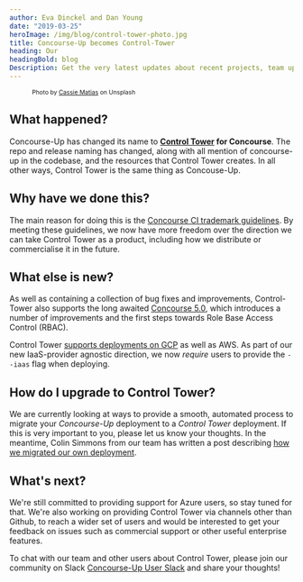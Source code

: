 ```yaml
---
author: Eva Dinckel and Dan Young
date: "2019-03-25"
heroImage: /img/blog/control-tower-photo.jpg
title: Concourse-Up becomes Control-Tower
heading: Our
headingBold: blog
Description: Get the very latest updates about recent projects, team updates, thoughts and industry news from our team of EngineerBetter experts.
---
```


<figure>
    <figcaption style="font-size: 8pt">
    Photo by <a href="https://unsplash.com/photos/Wc4WBReAMUw?utm_source=unsplash&utm_medium=referral&utm_content=creditCopyText">Cassie Matias</a> on Unsplash
    </figcaption>
</figure>

## What happened?

Concourse-Up has changed its name to **[Control Tower](https://github.com/EngineerBetter/control-tower) for Concourse**. The repo and release naming has changed, along with all mention of concourse-up in the codebase, and the resources that Control Tower creates. In all other ways, Control Tower is the same thing as Concouse-Up.


## Why have we done this?

The main reason for doing this is the [Concourse CI trademark guidelines](https://concourse-ci.org/trademarks.html). By meeting these guidelines, we now have more freedom over the direction we can take Control Tower as a product, including how we distribute or commercialise it in the future.


## What else is new?

As well as containing a collection of bug fixes and improvements, Control-Tower also supports the long awaited [Concourse 5.0](https://concourse-ci.org/download.html#v500), which introduces a number of improvements and the first steps towards Role Base Access Control (RBAC).

Control Tower [supports deployments on GCP](/blog/concourse-up-gcp/) as well as AWS. As part of our new IaaS-provider agnostic direction, we now *require* users to provide the ```--iaas``` flag when deploying.

## How do I upgrade to Control Tower?

We are currently looking at ways to provide a smooth, automated process to migrate your *Concourse-Up* deployment to a *Control Tower* deployment. If this is very important to you, please let us know your thoughts. In the meantime, Colin Simmons from our team has written a post describing [how we migrated our own deployment](/blog/migrating-to-control-tower/).

## What's next?

We're still committed to providing support for Azure users, so stay tuned for that. We're also working on providing Control Tower via channels other than Github, to reach a wider set of users and would be interested to get your feedback on issues such as commercial support or other useful enterprise features.


To chat with our team and other users about Control Tower, please join our community on Slack [Concourse-Up User Slack](https://join.slack.com/t/concourse-up/shared_invite/enQtNDMzNjY1MjczNDU3LTA1NzIxYTZkYjFkMjA2ODBmY2E2OTM3OGE3YTc2OGViNTMxYTY4MjYwNGNjOTAxNDNiOGE5NzhmMTQ2NWVhNzQ) and share your thoughts!
